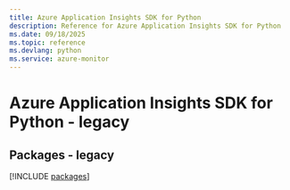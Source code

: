 ```yaml
---
title: Azure Application Insights SDK for Python
description: Reference for Azure Application Insights SDK for Python
ms.date: 09/18/2025
ms.topic: reference
ms.devlang: python
ms.service: azure-monitor
---
```

# Azure Application Insights SDK for Python - legacy
## Packages - legacy
[!INCLUDE [packages](application-insights-index.md)]